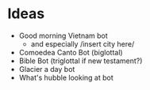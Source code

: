 # Ideas

- Good morning Vietnam bot
    - and especially /insert city here/
- Comoedea Canto Bot (biglottal)
- Bible Bot (triglottal if new testament?)
- Glacier a day bot
- What's hubble looking at bot
